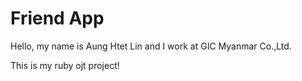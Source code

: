 # Friend App

Hello, my name is Aung Htet Lin and I work at GIC Myanmar Co.,Ltd.

This is my ruby ojt project!
